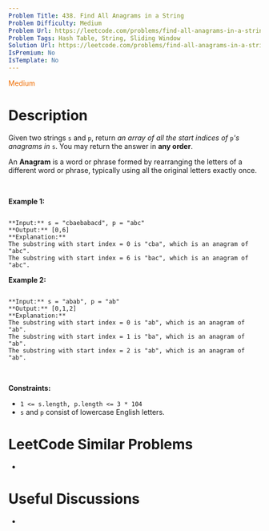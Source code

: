```yaml
---
Problem Title: 438. Find All Anagrams in a String
Problem Difficulty: Medium
Problem Url: https://leetcode.com/problems/find-all-anagrams-in-a-string/
Problem Tags: Hash Table, String, Sliding Window
Solution Url: https://leetcode.com/problems/find-all-anagrams-in-a-string/solution/
IsPremium: No
IsTemplate: No
---
```


<span style="color: rgb(239, 108, 0);">Medium</span>

# Description

Given two strings `s` and `p`, return *an array of all the start indices of* `p`*'s anagrams in* `s`. You may return the answer in **any order**.


An **Anagram** is a word or phrase formed by rearranging the letters of a different word or phrase, typically using all the original letters exactly once.


 


**Example 1:**



```

**Input:** s = "cbaebabacd", p = "abc"
**Output:** [0,6]
**Explanation:**
The substring with start index = 0 is "cba", which is an anagram of "abc".
The substring with start index = 6 is "bac", which is an anagram of "abc".

```

**Example 2:**



```

**Input:** s = "abab", p = "ab"
**Output:** [0,1,2]
**Explanation:**
The substring with start index = 0 is "ab", which is an anagram of "ab".
The substring with start index = 1 is "ba", which is an anagram of "ab".
The substring with start index = 2 is "ab", which is an anagram of "ab".

```

 


**Constraints:**


* `1 <= s.length, p.length <= 3 * 104`
* `s` and `p` consist of lowercase English letters.




# LeetCode Similar Problems

- []()

# Useful Discussions

- []()
